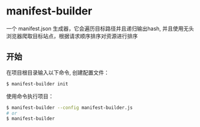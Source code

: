 # manifest-builder

一个 manifest.json 生成器，它会遍历目标路径并且递归输出hash, 并且使用无头浏览器爬取目标站点，根据请求顺序排序对资源进行排序

## 开始

在项目根目录输入以下命令, 创建配置文件：

```sh
$ manifest-builder init
```

使用命令执行项目：

```sh
$ manifest-builder --config manifest-builder.js
# or
$ manifest-builder
```
